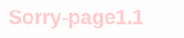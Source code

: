 # Sorry-page1.1
For her
<!DOCTYPE html>
<html lang="en">
<head>
    <meta charset="UTF-8">
    <meta name="viewport" content="width=device-width, initial-scale=1.0">
    <title>Apology & Love</title>
    <style>
        body {
            font-family: 'Arial', sans-serif;
            background: url('https://www.shutterstock.com/search/heart-background') no-repeat center center fixed;
            background-size: cover;
            margin: 0;
            padding: 0;
            display: flex;
            justify-content: center;
            align-items: center;
            height: 100vh;
            overflow: hidden;
            color: white;
        }

        .container {
            text-align: center;
            padding: 40px;
            background-color: rgba(0, 0, 0, 0.7);
            border-radius: 10px;
            width: 90%;
            max-width: 500px;
            box-shadow: 0 4px 8px rgba(0, 0, 0, 0.2);
            opacity: 0;
            animation: fadeIn 2s forwards;
        }

        h1 {
            font-size: 36px;
            color: #ffcccb;
            animation: bounce 2s infinite;
        }

        p {
            font-size: 18px;
            line-height: 1.5;
            margin-top: 20px;
            animation: fadeInText 2s 1s forwards;
        }

        button {
            margin-top: 20px;
            padding: 15px 25px;
            font-size: 18px;
            background-color: #ff6699;
            border: none;
            border-radius: 5px;
            color: white;
            cursor: pointer;
            opacity: 0;
            animation: fadeInButton 2s 1.5s forwards;
            transition: transform 0.3s ease-in-out;
        }

        button:hover {
            transform: scale(1.1);
        }

        .toggle-container {
            margin-top: 20px;
        }

        .toggle-container label {
            font-size: 20px;
            font-weight: bold;
        }

        .toggle-buttons {
            display: flex;
            justify-content: center;
            margin-top: 10px;
        }

        .toggle-buttons input {
            margin: 0 15px;
        }

        .name-container input {
            padding: 10px;
            font-size: 16px;
            width: 70%;
            margin-top: 20px;
            border-radius: 5px;
        }

        .name-container button {
            margin-top: 20px;
        }

        @keyframes fadeIn {
            from {
                opacity: 0;
            }
            to {
                opacity: 1;
            }
        }

        @keyframes fadeInText {
            from {
                opacity: 0;
            }
            to {
                opacity: 1;
            }
        }

        @keyframes fadeInButton {
            from {
                opacity: 0;
            }
            to {
                opacity: 1;
            }
        }

        @keyframes bounce {
            0% {
                transform: translateY(0);
            }
            50% {
                transform: translateY(-10px);
            }
            100% {
                transform: translateY(0);
            }
        }

        /* Styles for the hidden sections */
        .section {
            display: none;
        }

        .section.active {
            display: block;
        }

        #personal-message {
            font-size: 24px;
            color: #ffcccb;
            margin-top: 20px;
        }
    </style>
</head>
<body>
    <!-- First Section: Name Input -->
    <div class="container section active" id="section-1">
        <h1>I'm Sorry... Can We Talk?</h1>
        <p>I've been thinking about this for a while, and I need to express how much I care. My actions might've hurt you, and that wasn't my intention. Please know how deeply I regret it, and I hope we can make things better.</p>
        <button onclick="goToSection(2)">Next</button>
    </div>

    <!-- Second Section: Apology -->
    <div class="container section" id="section-2">
        <h1>Heartfelt Apology</h1>
        <p>I want to hear what’s on your heart, no matter what. I care deeply and I want to make it right.</p>
        <button onclick="goToSection(3)">Next</button>
    </div>

    <!-- Third Section: Name Entry -->
    <div class="container section" id="section-3">
        <h1>What's Your Name?</h1>
        <p>Please enter your name to continue:</p>
        <div class="name-container">
            <input type="text" id="userName" placeholder="Enter your name">
            <button onclick="submitName()">Submit</button>
        </div>
    </div>

    <!-- Fourth Section: Displaying Creator's Message -->
    <div class="container section" id="section-4">
        <h1>Creator's Love</h1>
        <p id="personal-message"></p>
        <button onclick="goToSection(5)">Next</button>
    </div>

    <!-- Fifth Section: Song Embed -->
    <div id="song" class="section">
        <iframe allow="autoplay *; encrypted-media *; fullscreen *; clipboard-write" frameborder="0" height="450" style="width:100%;max-width:660px;overflow:hidden;border-radius:10px;" sandbox="allow-forms allow-popups allow-same-origin allow-scripts allow-storage-access-by-user-activation allow-top-navigation-by-user-activation" src="https://embed.music.apple.com/us/album/die-with-a-smile-single/1762656724?app=music&at=10lw9d&ct=top5&itscg=30200&itsct=music_link&autoplay=true"></iframe>
    </div>

    <script>
        function goToSection(sectionNumber) {
            // Hide all sections
            const sections = document.querySelectorAll('.section');
            sections.forEach(section => section.classList.remove('active'));

            // Show the selected section
            const activeSection = document.getElementById('section-' + sectionNumber);
            activeSection.classList.add('active');
        }

        function submitName() {
            const userName = document.getElementById("userName").value;

            if (userName) {
                const message = `The creator loves you to the multiverse, ${userName}!`;
                document.getElementById("personal-message").textContent = message;
                goToSection(4); // Go to the next section displaying the message
            } else {
                alert("Please enter your name!");
            }
        }
    </script>
</body>
</html>
